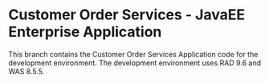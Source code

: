 # Customer Order Services - JavaEE Enterprise Application

This branch contains the Customer Order Services Application code for the development environment. The development environment uses RAD 9.6 and WAS 8.5.5.
